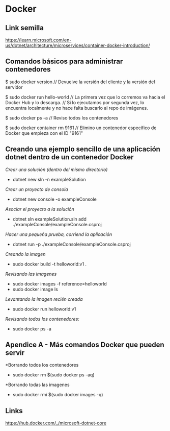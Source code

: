 # Docker

Link semilla
----

https://learn.microsoft.com/en-us/dotnet/architecture/microservices/container-docker-introduction/

## Comandos básicos para administrar contenedores

$ sudo docker version
// Devuelve la versión del cliente y la versión del servidor

$ sudo docker run hello-world
// La primera vez que lo corremos va hacia el Docker Hub y lo descarga.
// Si lo ejecutamos por segunda vez, lo encuentra localmente y no hace falta buscarlo al repo de imágenes.

$ sudo docker ps -a
// Reviso todos los contenedores

$ sudo docker container rm 9161
// Elimino un contenedor específico de Docker que empieza con el ID "9161" 

## Creando una ejemplo sencillo de una aplicación dotnet dentro de un contenedor Docker

*Crear una solución (dentro del mismo directorio)*
- dotnet new sln -n exampleSolution

*Crear un proyecto de consola*
- dotnet new console -o exampleConsole

*Asociar el proyecto a la solución*
- dotnet sln exampleSolution.sln add ./exampleConsole/exampleConsole.csproj

*Hacer una pequeña prueba, corriend la aplicación*
- dotnet run -p ./exampleConsole/exampleConsole.csproj

*Creando la imagen*
- sudo docker build -t helloworld:v1 .

*Revisando las imagenes*
- sudo docker images -f reference=helloworld
- sudo docker image ls

*Levantando la imagen recién creada*
- sudo docker run helloworld:v1

*Revisando todos los contenedores:*
- sudo docker ps -a

## Apendice A - Más comandos Docker que pueden servir

*Borrando todos los contenedores
- sudo docker rm $(sudo docker ps -aq)

*Borrando todas las imagenes
- sudo docker rmi $(sudo docker images -q)

Links
-----

https://hub.docker.com/_/microsoft-dotnet-core

